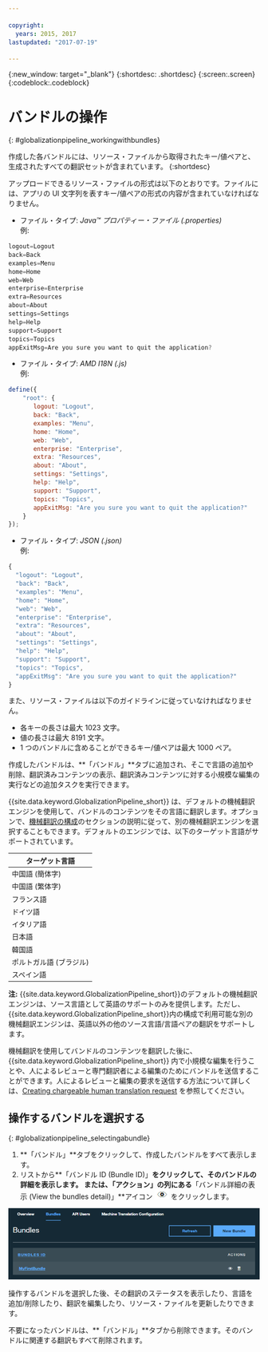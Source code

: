 ```yaml
---

copyright:
  years: 2015, 2017
lastupdated: "2017-07-19"

---
```


{:new_window: target="_blank"}
{:shortdesc: .shortdesc}
{:screen:.screen}
{:codeblock:.codeblock}


# バンドルの操作
{: #globalizationpipeline_workingwithbundles}

作成した各バンドルには、リソース・ファイルから取得されたキー/値ペアと、生成されたすべての翻訳セットが含まれています。
{:shortdesc}

アップロードできるリソース・ファイルの形式は以下のとおりです。ファイルには、アプリの UI 文字列を表すキー/値ペアの形式の内容が含まれていなければなりません。


* ファイル・タイプ: *Java™ プロパティー・ファイル (.properties)*<br>
例:
```js
logout=Logout 
back=Back 
examples=Menu 
home=Home 
web=Web 
enterprise=Enterprise 
extra=Resources 
about=About 
settings=Settings 
help=Help 
support=Support 
topics=Topics 
appExitMsg=Are you sure you want to quit the application?
```
* ファイル・タイプ: *AMD I18N (.js)*<br>
例:
```js
define({
    "root": {
       logout: "Logout",
       back: "Back",
       examples: "Menu",
       home: "Home",
       web: "Web",
       enterprise: "Enterprise",
       extra: "Resources",
       about: "About",
       settings: "Settings",
       help: "Help",
       support: "Support",
       topics: "Topics",
       appExitMsg: "Are you sure you want to quit the application?"
    }
});
``` 
* ファイル・タイプ: *JSON (.json)*<br>
例:
```js
{
  "logout": "Logout",
  "back": "Back",
  "examples": "Menu",
  "home": "Home",
  "web": "Web",
  "enterprise": "Enterprise",
  "extra": "Resources",
  "about": "About",
  "settings": "Settings",
  "help": "Help",
  "support": "Support",
  "topics": "Topics",
  "appExitMsg": "Are you sure you want to quit the application?"
}
``` 

また、リソース・ファイルは以下のガイドラインに従っていなければなりません。
* 各キーの長さは最大 1023 文字。
* 値の長さは最大 8191 文字。
* 1 つのバンドルに含めることができるキー/値ペアは最大 1000 ペア。

作成したバンドルは、**「バンドル」**タブに追加され、そこで言語の追加や削除、翻訳済みコンテンツの表示、翻訳済みコンテンツに対する小規模な編集の実行などの追加タスクを実行できます。 

{{site.data.keyword.GlobalizationPipeline_short}} は、デフォルトの機械翻訳エンジンを使用して、バンドルのコンテンツをその言語に翻訳します。オプションで、[機械翻訳の構成](managetranslations.html#machineconfig)のセクションの説明に従って、別の機械翻訳エンジンを選択することもできます。デフォルトのエンジンでは、以下のターゲット言語がサポートされています。

<table>
<thead>
<tr>
<th>ターゲット言語</th>
</tr>
</thead>
<tbody>
<tr>
<td>中国語 (簡体字)</td>
</tr>
<tr>
<td>中国語 (繁体字)</td>
</tr>
<tr>
<td>フランス語</td>
</tr>
<tr>
<td>ドイツ語</td>
</tr>
<tr>
<td>イタリア語</td>
</tr>
<tr>
<td>日本語</td>
</tr>
<tr>
<td>韓国語</td>
</tr>
<tr>
<td>ポルトガル語 (ブラジル)</td>
</tr>
<tr>
<td>スペイン語</td>
</tr>
</tbody>
</table>

**注:** {{site.data.keyword.GlobalizationPipeline_short}}のデフォルトの機械翻訳エンジンは、ソース言語として英語のサポートのみを提供します。ただし、{{site.data.keyword.GlobalizationPipeline_short}}内の構成で利用可能な別の機械翻訳エンジンは、英語以外の他のソース言語/言語ペアの翻訳をサポートします。

機械翻訳を使用してバンドルのコンテンツを翻訳した後に、{{site.data.keyword.GlobalizationPipeline_short}} 内で小規模な編集を行うことや、人によるレビューと専門翻訳者による編集のためにバンドルを送信することができます。人によるレビューと編集の要求を送信する方法について詳しくは、[Creating chargeable human translation request](managetranslations.html#humantranslation) を参照してください。 




## 操作するバンドルを選択する
{: #globalizationpipeline_selectingabundle}

1. **「バンドル」**タブをクリックして、作成したバンドルをすべて表示します。
2. リストから**「バンドル ID (Bundle ID)」**をクリックして、そのバンドルの詳細を表示します。
または、「アクション」の列にある**「バンドル詳細の表示 (View the bundles detail)」**アイコン ![バンドルを開いてその翻訳を操作する場合に、この「バンドル詳細の表示」アイコンを選択します](images/viewProjectDetailIcon.png)	をクリックします。

![「バンドル」タブで使用可能なすべてのバンドルを表示します。](images/translationBundles.png)

操作するバンドルを選択した後、その翻訳のステータスを表示したり、言語を追加/削除したり、翻訳を編集したり、リソース・ファイルを更新したりできます。

不要になったバンドルは、**「バンドル」**タブから削除できます。そのバンドルに関連する翻訳もすべて削除されます。



